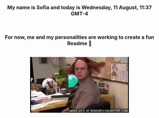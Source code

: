 


<div align="center">
<h3 >My name is Sofia and today is Wednesday, 11 August, 11:37 GMT-4</h3><br>
<h3 >For now, me and my personalities are working to create a fun Readme 👋
</h3><br>
<img src='img/dwight.gif' alt='working...'/>
</div>
